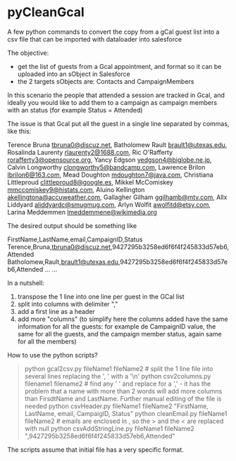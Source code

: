 # pyCleanGcal
A few python commands to convert the copy from a gCal guest list into a csv file that can be imported with dataloader into salesforce

The objective:
- get the list of guests from a Gcal appointment, and format so it can be uploaded into an sObject in Salesforce
- the 2 targets sObjects are: Contacts and CampaignMembers

In this scenario the people that attended a session are tracked in Gcal, and ideally you would like to add them to a campaign as campaign members with an status (for example Status = Attended)

The issue is that Gcal put all the guest in a single line separated by commas, like this:

Terence Bruna	<tbruna0@discuz.net>, Batholomew Rault	<brault1@utexas.edu>, Rosalinda Laurenty	<rlaurenty2@1688.com>, Ric O'Rafferty	<rorafferty3@opensource.org>, Yancy Edgson	<yedgson4@biglobe.ne.jp>, Calvin Longworthy	<clongworthy5@bandcamp.com>, Lawrence Brilon	<lbrilon6@163.com>, Mead Doughton	<mdoughton7@java.com>, Christiana Littleproud	<clittleproud8@google.es>, Mikkel McComiskey	<mmccomiskey9@histats.com>, Aluino Kellington	<akellingtona@accuweather.com>, Gallagher Gilham	<ggilhamb@mtv.com>, Allx Liddyard	<aliddyardc@smugmug.com>, Arlyn Wolfit	<awolfitd@etsy.com>, Larina Meddemmen	<lmeddemmene@wikimedia.org>

The desired output should be something like

FirstName,LastName,email,CampaignID,Status
Terence,Bruna,tbruna0@discuz.net,9427295b3258ed6f6f4f245833d57eb6,Attended
Batholomew,Rault,brault1@utexas.edu,9427295b3258ed6f6f4f245833d57eb6,Attended
...
...

In a nutshell:
1. transpose the 1 line into one line per guest in the GCal list
2. split into columns with delimiter ","
3. add a first line as a header
4. add more "columns" (to simplify here the columns added have the same information for all the guests: for example de CampaignID value, the same for all the guests, and the campaign member status, again same for all the members)

How to use the python scripts?

> python gcal2csv.py fileName1 fileName2 # split the 1 line file into several lines replacing the ', ' with a '\n'
> python csv2columns.py filename1 filename2 # find any ' ' and replace for a ',' - it has the problem that a name with more than 2 words will add more columns than FirsdtName and LastName. Further manual editing of the file is needed
> python csvHeader.py fileName1 fileName2 "FirstName, LastName, email, CampaigID, Status"
> python cleanEmail.py fileName1 fileName2 # emails are enclosed in <email>, so the > and the < are replaced with null
> python csvAddStringLine.py fileName1 fileName2 ",9427295b3258ed6f6f4f245833d57eb6,Attended"

The scripts assume that initial file has a very specific format.
